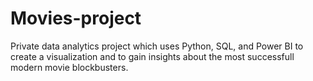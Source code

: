 # Movies-project
Private data analytics project which uses Python, SQL, and Power BI to create a visualization and to gain insights about the most successfull modern movie blockbusters.
